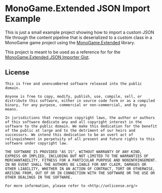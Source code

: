 # MonoGame.Extended JSON Import Example
This is just a small example project showing how to import a custom JSON file through the content pipeline that is deserialized to a custom class in a MonoGame game project using the [MonoGame.Extended](https://github.com/craftworkgames/MonoGame.Extended) library.

This project is meant to be used as a reference for for the [MonoGame.Extended JSON Importer Gist](https://gist.github.com/manbeardgames/5d6e4a4a09db56f497d37709fb040194).

## License
```
This is free and unencumbered software released into the public domain.

Anyone is free to copy, modify, publish, use, compile, sell, or
distribute this software, either in source code form or as a compiled
binary, for any purpose, commercial or non-commercial, and by any
means.

In jurisdictions that recognize copyright laws, the author or authors
of this software dedicate any and all copyright interest in the
software to the public domain. We make this dedication for the benefit
of the public at large and to the detriment of our heirs and
successors. We intend this dedication to be an overt act of
relinquishment in perpetuity of all present and future rights to this
software under copyright law.

THE SOFTWARE IS PROVIDED "AS IS", WITHOUT WARRANTY OF ANY KIND,
EXPRESS OR IMPLIED, INCLUDING BUT NOT LIMITED TO THE WARRANTIES OF
MERCHANTABILITY, FITNESS FOR A PARTICULAR PURPOSE AND NONINFRINGEMENT.
IN NO EVENT SHALL THE AUTHORS BE LIABLE FOR ANY CLAIM, DAMAGES OR
OTHER LIABILITY, WHETHER IN AN ACTION OF CONTRACT, TORT OR OTHERWISE,
ARISING FROM, OUT OF OR IN CONNECTION WITH THE SOFTWARE OR THE USE OR
OTHER DEALINGS IN THE SOFTWARE.

For more information, please refer to <http://unlicense.org/>
```
